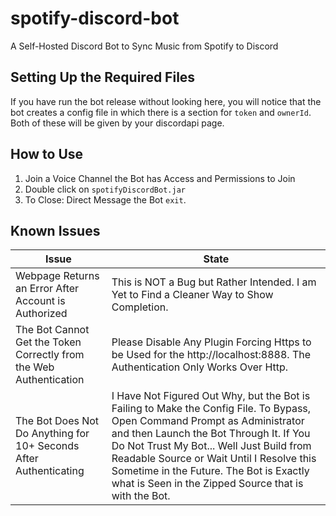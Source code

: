 # spotify-discord-bot
A Self-Hosted Discord Bot to Sync Music from Spotify to Discord

## Setting Up the Required Files
If you have run the bot release without looking here,
you will notice that the bot creates a config file in which there is a section for `token` and `ownerId`.
Both of these will be given by your discordapi page.

## How to Use
1. Join a Voice Channel the Bot has Access and Permissions to Join
2. Double click on `spotifyDiscordBot.jar`
3. To Close: Direct Message the Bot `exit`.

## Known Issues
Issue | State
----- | -----
Webpage Returns an Error After Account is Authorized | This is NOT a Bug but Rather Intended. I am Yet to Find a Cleaner Way to Show Completion.
The Bot Cannot Get the Token Correctly from the Web Authentication | Please Disable Any Plugin Forcing Https to be Used for the http://localhost:8888. The Authentication Only Works Over Http.
The Bot Does Not Do Anything for 10+ Seconds After Authenticating | I Have Not Figured Out Why, but the Bot is Failing to Make the Config File. To Bypass, Open Command Prompt as Administrator and then Launch the Bot Through It. If You Do Not Trust My Bot... Well Just Build from Readable Source or Wait Until I Resolve this Sometime in the Future. The Bot is Exactly what is Seen in the Zipped Source that is with the Bot.
